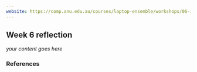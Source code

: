 ```yaml
---
website: https://comp.anu.edu.au/courses/laptop-ensemble/workshops/06-interfaces/
---
```


## Week 6 reflection

_your content goes here_

### References